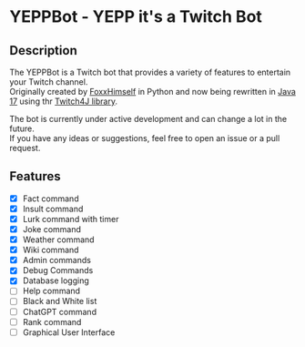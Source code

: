 # YEPPBot - YEPP it's a Twitch Bot

## Description

The YEPPBot is a Twitch bot that provides a variety of features to entertain your Twitch channel. <br>
Originally created by [FoxxHimself](https://github.com/lennartfu) in Python and now being rewritten
in [Java 17](https://www.oracle.com/de/java/technologies/downloads/#java17) using
thr [Twitch4J library](https://twitch4j.github.io/).

The bot is currently under active development and can change a lot in the future. <br>
If you have any ideas or suggestions, feel free to open an issue or a pull request.

## Features

- [x] Fact command
- [x] Insult command
- [x] Lurk command with timer
- [x] Joke command
- [x] Weather command
- [x] Wiki command
- [x] Admin commands
- [x] Debug Commands
- [x] Database logging
- [ ] Help command
- [ ] Black and White list
- [ ] ChatGPT command
- [ ] Rank command
- [ ] Graphical User Interface